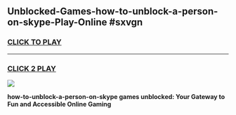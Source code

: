 
## Unblocked-Games-how-to-unblock-a-person-on-skype-Play-Online #sxvgn
<h3>
<a href="https://news.freeplayer.one?title=how-to-unblock-a-person-on-skype&ref=3">CLICK TO PLAY</a></h3>
<hr>

<h3>
<a href="https://news.freeplayer.one?title=how-to-unblock-a-person-on-skype&ref=3">CLICK 2 PLAY</a>
  
</h3>

<a href="https://news.freeplayer.one?title=how-to-unblock-a-person-on-skype&ref=3"><img src="https://clearcache.store/games.png"></a>


**how-to-unblock-a-person-on-skype games unblocked: Your Gateway to Fun and Accessible Online Gaming**
